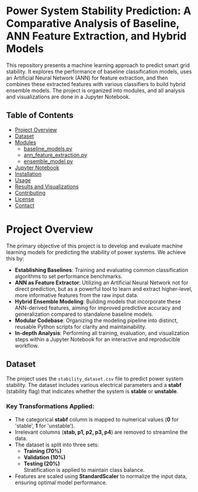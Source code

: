 # Power System Stability Prediction: A Comparative Analysis of Baseline, ANN Feature Extraction, and Hybrid Models
This repository presents a machine learning approach to predict smart grid stability. It explores the performance of baseline classification models, uses an Artificial Neural Network (ANN) for feature extraction, and then combines these extracted features with various classifiers to build hybrid ensemble models. The project is organized into modules, and all analysis and visualizations are done in a Jupyter Notebook.


## Table of Contents
- [Project Overview](#ProjectOverview)
- [Dataset](#stability_dataset.csv)
- [Modules](#modules)
  - [baseline_models.py](#baseline-modelspy)
  - [ann_feature_extraction.py](#ann-feature-extractionpy)
  - [ensemble_model.py](#ensemble-model.py)
- [Jupyter Notebook](#stability_pred.ipynb)
- [Installation](#Installation)
- [Usage](#Usage)
- [Results and Visualizations](#ResultsandVisualizations)
- [Contributing](#contributing)
- [License](#license)
- [Contact](#contact)


# Project Overview

The primary objective of this project is to develop and evaluate machine learning models for predicting the stability of power systems. We achieve this by:

- **Establishing Baselines**: Training and evaluating common classification algorithms to set performance benchmarks.
- **ANN as Feature Extractor**: Utilizing an Artificial Neural Network not for direct prediction, but as a powerful tool to learn and extract higher-level, more informative features from the raw input data.
- **Hybrid Ensemble Modeling**: Building models that incorporate these ANN-derived features, aiming for improved predictive accuracy and generalization compared to standalone baseline models.
- **Modular Codebase**: Organizing the modeling pipeline into distinct, reusable Python scripts for clarity and maintainability.
- **In-depth Analysis**: Performing all training, evaluation, and visualization steps within a Jupyter Notebook for an interactive and reproducible workflow.

## Dataset

The project uses the `stability_dataset.csv` file to predict power system stability. The dataset includes various electrical parameters and a **stabf** (stability flag) that indicates whether the system is **stable** or **unstable**.

### Key Transformations Applied:
- The categorical **stabf** column is mapped to numerical values (**0** for 'stable', **1** for 'unstable').
- Irrelevant columns (**stab, p1, p2, p3, p4**) are removed to streamline the data.
- The dataset is split into three sets:
  - **Training (70%)**
  - **Validation (10%)**
  - **Testing (20%)**  
  Stratification is applied to maintain class balance.
- Features are scaled using **StandardScaler** to normalize the input data, ensuring optimal model performance.



